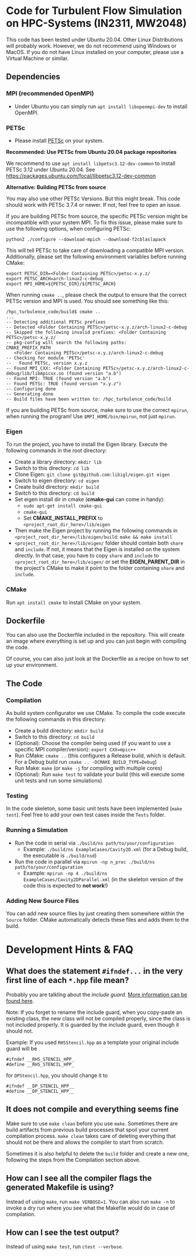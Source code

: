 # Code for Turbulent Flow Simulation on HPC-Systems (IN2311, MW2048)

This code has been tested under Ubuntu 20.04. Other Linux Distributions will probably work. However, we do not recommend using Windows or MacOS. If you do not have Linux installed on your computer, please use a Virtual Machine or similar.

## Dependencies

### MPI (recommended OpenMPI)

* Under Ubuntu you can simply run `apt install libopenmpi-dev` to install OpenMPI.

### PETSc

* Please install [PETSc](https://petsc.org/release/) on your system.

**Recommended: Use PETSc from Ubuntu 20.04 package repositories** 

We recommend to use `apt install libpetsc3.12-dev-common` to install PETSc 3.12 under Ubuntu 20.04. See https://packages.ubuntu.com/focal/libpetsc3.12-dev-common

**Alternative: Building PETSc from source**

You may also use other PETSc Versions. But this might break. This code should work with PETSc 3.7.4 or newer. If not, feel free to open an issue.

If you are building PETSc from source, the specific PETSc version might be incompatible with your system MPI. To fix this issue, please make sure to use the following options, when configuring PETSc: 

```
python2 ./configure --download-mpich --download-f2cblaslapack
```

This will tell PETSc to take care of downloading a compatible MPI version. Additionally, please set the following environment variables before running CMake:

```
export PETSC_DIR=<Folder Containing PETSc>/petsc-x.y.z/
export PETSC_ARCH=arch-linux2-c-debug
export MPI_HOME=${PETSC_DIR}/${PETSC_ARCH}
```

When running `cmake ..`, please check the output to ensure that the correct PETSc version and MPI is used. You should see something like this:

```
/hpc_turbulence_code/build$ cmake ..
...
-- Detecting additional PETSc prefixes
-- Detected <Folder Containing PETSc>/petsc-x.y.z/arch-linux2-c-debug
-- Skipped the following invalid prefixes: <Folder Containing PETSc>/petsc-x.y.z/
-- pkg-config will search the following paths:
CMAKE_PREFIX_PATH
   <Folder Containing PETSc>/petsc-x.y.z/arch-linux2-c-debug
-- Checking for module 'PETSc'
--   Found PETSc, version x.y.z
-- Found MPI_CXX: <Folder Containing PETSc>/petsc-x.y.z/arch-linux2-c-debug/lib/libmpicxx.so (found version "a.b") 
-- Found MPI: TRUE (found version "a.b")  
-- Found PETSc: TRUE (found version "x.y.z") 
-- Configuring done
-- Generating done
-- Build files have been written to: /hpc_turbulence_code/build

```

If you are building PETSc from source, make sure to use the correct `mpirun`, when running the program! Use `$MPI_HOME/bin/mpirun`, not just `mpirun`. 

### Eigen

To run the project, you have to install the Eigen library. Execute the following commands in the root directory:

- Create a library directory: `mkdir lib`
- Switch to this directory: `cd lib`
- Clone Eigen: `git clone git@github.com:libigl/eigen.git eigen`
- Switch to eigen directory: `cd eigen`
- Create build directory: `mkdir build`
- Switch to this directory: `cd build`
- Set eigen install dir in cmake (**cmake-gui** can come in handy):
  - `sudo apt-get install cmake-gui`
  - `cmake-gui`
  - Set **CMAKE_INSTALL_PREFIX** to `<project_root_dir_here>/lib/eigen`
- Then make the Eigen project by running the following commands in `<project_root_dir_here>/lib/eigen/build`: `make && make install`
- `<project_root_dir_here>/lib/eigen/` folder should contain both `share` and `include`. If not, it means that the Eigen is installed on the system directly. In that case, you have to copy `share` and `include` to `<project_root_dir_here>/lib/eigen/` or set the **EIGEN_PARENT_DIR** in the project's CMake to make it point to the folder containing  `share` and `include`.

### CMake

Run `apt install cmake` to install CMake on your system.

## Dockerfile

You can also use the Dockerfile included in the repository. This will create an image where everything is set up and you can just begin with compiling the code.

Of course, you can also just look at the Dockerfile as a recipe on how to set up your environment.

## The Code

### Compilation

As build system configurator we use CMake. To compile the code execute the following commands in this directory:

* Create a build directory: `mkdir build`
* Switch to this directory: `cd build`
* (Optional): Choose the compiler being used (if you want to use a specific MPI compiler/version): `export CXX=mpic++`
* Run CMake: `cmake ..` (this configures a Release build, which is default. For a Debug build run `cmake .. -DCMAKE_BUILD_TYPE=Debug`)
* Run Make: `make` (or `make -j` for compiling with multiple cores)
* (Optional): Run `make test` to validate your build (this will execute some unit tests and run some simulations)

### Testing
In the code skeleton, some basic unit tests have been implemented (`make test`). Feel free to add your own test cases inside the `Tests` folder.

### Running a Simulation

* Run the code in serial via `./build/ns path/to/your/configuration`
   * Example: `./build/ns ExampleCases/Cavity2D.xml` (for a Debug build, the executable is `./build/nsd`)
* Run the code in parallel via `mpirun -np n_proc ./build/ns path/to/your/configuration`
   * Example: `mpirun -np 4 ./build/ns ExampleCases/Cavity2DParallel.xml` (in the skeleton version of the code this is expected to **not work**!)

### Adding New Source Files

You can add new source files by just creating them somewhere within the `Source` folder. CMake automatically detects these files and adds them to the build.

# Development Hints & FAQ

## What does the statement `#ifndef...` in the very first line of each `*.hpp` file mean?

Probably you are talkling about the *include guard*. [More information can be found here](https://en.wikipedia.org/wiki/Include_guard). 

Note: If you forget to rename the include guard, when you copy-paste an existing class, the new class will not be compiled properly, since the class is not included properly. It is guarded by the include guard, even though it should not. 

Example: If you used `RHSStencil.hpp` as a template your original include guard will be 

```
#ifndef __RHS_STENCIL_HPP_
#define __RHS_STENCIL_HPP_
```

for `DPStencil.hpp`, you should change it to

```
#ifndef __DP_STENCIL_HPP__
#define __DP_STENCIL_HPP__
```

## It does not compile and everything seems fine

Make sure to use `make clean` before you use `make`. Sometimes there are build artifacts from previous build processes that spoil your current compilation process. `make clean` takes care of deleting everything that should not be there and allows the compiler to start from scratch.

Sometimes it is also helpful to delete the `build` folder and create a new one, following the steps from the Compilation section above.

## How can I see all the compiler flags the generated Makefile is using?

Instead of using `make`, run `make VERBOSE=1`. You can also run `make -n` to invoke a dry run where you see what the Makefile would do in case of compilation.

## How can I see the test output?

Instead of using `make test`, run `ctest --verbose`.
